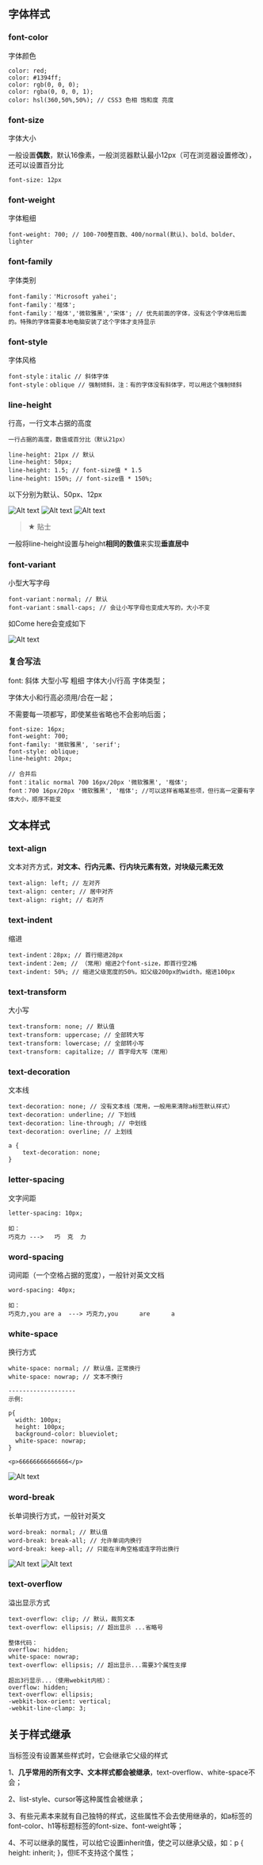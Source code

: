 ## 字体样式

### font-color

字体颜色

    color: red;
    color: #1394ff;
    color: rgb(0, 0, 0);
    color: rgba(0, 0, 0, 1);
    color: hsl(360,50%,50%); // CSS3 色相 饱和度 亮度
    
### font-size

字体大小

一般设置**偶数**，默认16像素，一般浏览器默认最小12px（可在浏览器设置修改），还可以设置百分比

    font-size: 12px

### font-weight

字体粗细

    font-weight: 700; // 100-700整百数、400/normal(默认)、bold、bolder、lighter
    
### font-family

字体类别

    font-family：'Microsoft yahei';
    font-family：'楷体';
    font-family：'楷体','微软雅黑','宋体'; // 优先前面的字体，没有这个字体用后面的。特殊的字体需要本地电脑安装了这个字体才支持显示
    
### font-style

字体风格

    font-style：italic // 斜体字体
    font-style：oblique // 强制倾斜，注：有的字体没有斜体字，可以用这个强制倾斜

### line-height

行高，一行文本占据的高度
    
    一行占据的高度，数值或百分比（默认21px）
    
    line-height: 21px // 默认
    line-height: 50px; 
    line-height: 1.5; // font-size值 * 1.5
    line-height: 150%; // font-size值 * 150%;

以下分别为默认、50px、12px

![Alt text](./imgs/7-01.png)
![Alt text](./imgs/7-02.png)
![Alt text](./imgs/7-03.png)

> &#9733; 贴士 

一般将line-height设置与height**相同的数值**来实现**垂直居中**

### font-variant

小型大写字母

    font-variant：normal; // 默认
    font-variant：small-caps; // 会让小写字母也变成大写的，大小不变
    
如Come here会变成如下

![Alt text](./imgs/7-04.png)

### 复合写法

font: 斜体 大型小写 粗细 字体大小/行高 字体类型；

字体大小和行高必须用/合在一起；

不需要每一项都写，即使某些省略也不会影响后面；

    font-size: 16px;
    font-weight: 700;
    font-family: '微软雅黑', 'serif';
    font-style: oblique;
    line-height: 20px;
    
    // 合并后
    font：italic normal 700 16px/20px '微软雅黑', '楷体';
    font：700 16px/20px '微软雅黑', '楷体'; //可以这样省略某些项，但行高一定要有字体大小，顺序不能变
    
## 文本样式

### text-align

文本对齐方式，**对文本、行内元素、行内块元素有效，对块级元素无效**

    text-align: left; // 左对齐
    text-align: center; // 居中对齐
    text-align: right; // 右对齐
    
### text-indent

缩进

    text-indent：28px; // 首行缩进28px
    text-indent：2em; // （常用）缩进2个font-size，即首行空2格
    text-indent: 50%; // 缩进父级宽度的50%，如父级200px的width，缩进100px
    
### text-transform

大小写
    
    text-transform: none; // 默认值
    text-transform: uppercase; // 全部转大写
    text-transform: lowercase; // 全部转小写
    text-transform: capitalize; // 首字母大写（常用）
    
### text-decoration

文本线
    
    text-decoration: none; // 没有文本线（常用，一般用来清除a标签默认样式）
    text-decoration: underline; // 下划线
    text-decoration: line-through; // 中划线
    text-decoration: overline; // 上划线
    
    a {
        text-decoration: none;
    }

### letter-spacing

文字间距

    letter-spacing: 10px; 
    
    如：
    巧克力 --->   巧  克  力
    
### word-spacing

词间距（一个空格占据的宽度），一般针对英文文档

    word-spacing: 40px;
    
    如：
    巧克力,you are a  ---> 巧克力,you      are      a
    
### white-space

换行方式

    white-space: normal; // 默认值，正常换行
    white-space: nowrap; // 文本不换行
    
    -------------------
    示例:
    
    p{
      width: 100px;
      height: 100px;
      background-color: blueviolet;
      white-space: nowrap;
    }
    
    <p>66666666666666</p>
    
![Alt text](./imgs/7-05.png)

### word-break

长单词换行方式，一般针对英文
    
    word-break: normal; // 默认值
    word-break: break-all; // 允许单词内换行
    word-break: keep-all; // 只能在半角空格或连字符出换行
    
![Alt text](./imgs/7-06.png)
![Alt text](./imgs/7-07.png) 

### text-overflow

溢出显示方式

    text-overflow: clip; // 默认，裁剪文本
    text-overflow: ellipsis; // 超出显示 ...省略号
    
    整体代码：
    overflow: hidden;
    white-space: nowrap;
    text-overflow: ellipsis; // 超出显示...需要3个属性支撑
    
    超出3行显示...（使用webkit内核）：
    overflow: hidden;
    text-overflow: ellipsis;
    -webkit-box-orient: vertical;
    -webkit-line-clamp: 3;
    

## 关于样式继承

当标签没有设置某些样式时，它会继承它父级的样式

1、**几乎常用的所有文字、文本样式都会被继承**，text-overflow、white-space不会；

2、list-style、cursor等这种属性会被继承；

3、有些元素本来就有自己独特的样式，这些属性不会去使用继承的，如a标签的font-color、h1等标题标签的font-size、font-weight等；

4、不可以继承的属性，可以给它设置inherit值，使之可以继承父级，如：p { height: inherit; }，但IE不支持这个属性；




    